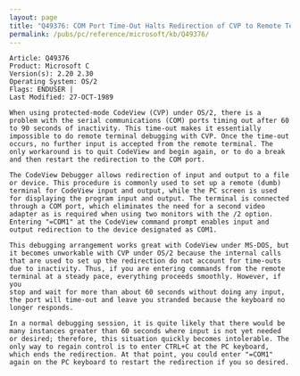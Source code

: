 ```yaml
---
layout: page
title: "Q49376: COM Port Time-Out Halts Redirection of CVP to Remote Terminal"
permalink: /pubs/pc/reference/microsoft/kb/Q49376/
---
```


	Article: Q49376
	Product: Microsoft C
	Version(s): 2.20 2.30
	Operating System: OS/2
	Flags: ENDUSER |
	Last Modified: 27-OCT-1989
	
	When using protected-mode CodeView (CVP) under OS/2, there is a
	problem with the serial communications (COM) ports timing out after 60
	to 90 seconds of inactivity. This time-out makes it essentially
	impossible to do remote terminal debugging with CVP. Once the time-out
	occurs, no further input is accepted from the remote terminal. The
	only workaround is to quit CodeView and begin again, or to do a break
	and then restart the redirection to the COM port.
	
	The CodeView Debugger allows redirection of input and output to a file
	or device. This procedure is commonly used to set up a remote (dumb)
	terminal for CodeView input and output, while the PC screen is used
	for displaying the program input and output. The terminal is connected
	through a COM port, which eliminates the need for a second video
	adapter as is required when using two monitors with the /2 option.
	Entering "=COM1" at the CodeView command prompt enables input and
	output redirection to the device designated as COM1.
	
	This debugging arrangement works great with CodeView under MS-DOS, but
	it becomes unworkable with CVP under OS/2 because the internal calls
	that are used to set up the redirection do not account for time-outs
	due to inactivity. Thus, if you are entering commands from the remote
	terminal at a steady pace, everything proceeds smoothly. However, if you
	stop and wait for more than about 60 seconds without doing any input,
	the port will time-out and leave you stranded because the keyboard no
	longer responds.
	
	In a normal debugging session, it is quite likely that there would be
	many instances greater than 60 seconds where input is not yet needed
	or desired; therefore, this situation quickly becomes intolerable. The
	only way to regain control is to enter CTRL+C at the PC keyboard,
	which ends the redirection. At that point, you could enter "=COM1"
	again on the PC keyboard to restart the redirection if you so desired.
